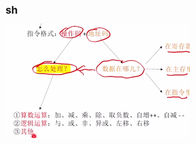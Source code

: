 

# sh
![输入图片说明](/imgs/2025-08-12/0YqhrzbjX0rTIWN0.png)
<!--stackedit_data:
eyJoaXN0b3J5IjpbMTM1ODQyNjM2M119
-->